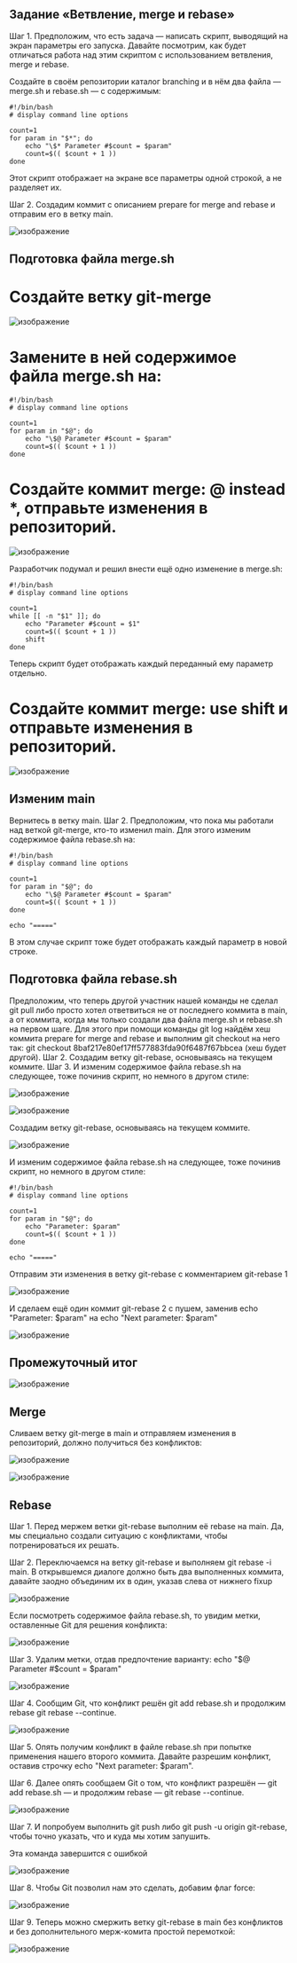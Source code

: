 Задание «Ветвление, merge и rebase»
----
 Шаг 1. Предположим, что есть задача — написать скрипт, выводящий на экран параметры его запуска. Давайте посмотрим, как будет отличаться работа над этим скриптом с использованием ветвления, merge и rebase.

 Создайте в своём репозитории каталог branching и в нём два файла — merge.sh и rebase.sh — с содержимым:

    #!/bin/bash
    # display command line options
    
    count=1
    for param in "$*"; do
        echo "\$* Parameter #$count = $param"
        count=$(( $count + 1 ))
    done


Этот скрипт отображает на экране все параметры одной строкой, а не разделяет их.

 Шаг 2. Создадим коммит с описанием prepare for merge and rebase и отправим его в ветку main.

![изображение](https://github.com/Vadim-Nazarov/netologi/assets/107613708/4d1f6d2d-b9d8-4464-9acf-e1151d72e752)

Подготовка файла merge.sh
----
# Создайте ветку git-merge

![изображение](https://github.com/Vadim-Nazarov/netologi/assets/107613708/af5e9509-c28d-416c-a978-3c1e740e1048)

# Замените в ней содержимое файла merge.sh на:

    #!/bin/bash
    # display command line options
    
    count=1
    for param in "$@"; do
        echo "\$@ Parameter #$count = $param"
        count=$(( $count + 1 ))
    done

# Создайте коммит merge: @ instead *, отправьте изменения в репозиторий.

![изображение](https://github.com/Vadim-Nazarov/netologi/assets/107613708/d80f412c-d5ac-4b9b-9d7e-b10c9dcf4c17)

Разработчик подумал и решил внести ещё одно изменение в merge.sh:

    #!/bin/bash
    # display command line options

    count=1
    while [[ -n "$1" ]]; do
        echo "Parameter #$count = $1"
        count=$(( $count + 1 ))
        shift
    done

Теперь скрипт будет отображать каждый переданный ему параметр отдельно.

# Создайте коммит merge: use shift и отправьте изменения в репозиторий.

![изображение](https://github.com/Vadim-Nazarov/netologi/assets/107613708/edde85e3-483a-4386-9b50-4f634ec7ef34)

Изменим main
---
Вернитесь в ветку main. Шаг 2. Предположим, что пока мы работали над веткой git-merge, кто-то изменил main. Для этого изменим содержимое файла rebase.sh на:

    #!/bin/bash
    # display command line options

    count=1
    for param in "$@"; do
        echo "\$@ Parameter #$count = $param"
        count=$(( $count + 1 ))
    done
    
    echo "====="

В этом случае скрипт тоже будет отображать каждый параметр в новой строке.

Подготовка файла rebase.sh
----
Предположим, что теперь другой участник нашей команды не сделал git pull либо просто хотел ответвиться не от последнего коммита в main, а от коммита, когда мы только создали два файла merge.sh и rebase.sh на первом шаге.
Для этого при помощи команды git log найдём хеш коммита prepare for merge and rebase и выполним git checkout на него так: git checkout 8baf217e80ef17ff577883fda90f6487f67bbcea (хеш будет другой). Шаг 2. Создадим ветку git-rebase, основываясь на текущем коммите. Шаг 3. И изменим содержимое файла rebase.sh на следующее, тоже починив скрипт, но немного в другом стиле:

![изображение](https://github.com/Vadim-Nazarov/netologi/assets/107613708/34a2ecfa-6dab-4ffa-8a35-c6334936787f)

![изображение](https://github.com/Vadim-Nazarov/netologi/assets/107613708/491d9d06-b5ad-4d7b-807d-1ff190196200)

Создадим ветку git-rebase, основываясь на текущем коммите.

![изображение](https://github.com/Vadim-Nazarov/netologi/assets/107613708/f83fb2b0-c605-483f-a88d-05b4e6c111a9)

И изменим содержимое файла rebase.sh на следующее, тоже починив скрипт, но немного в другом стиле:

    #!/bin/bash
    # display command line options
    
    count=1
    for param in "$@"; do
        echo "Parameter: $param"
        count=$(( $count + 1 ))
    done
    
    echo "====="

Отправим эти изменения в ветку git-rebase с комментарием git-rebase 1

![изображение](https://github.com/Vadim-Nazarov/netologi/assets/107613708/f8055e62-900b-4e2a-9ab6-bedae1060c4a)

И сделаем ещё один коммит git-rebase 2 с пушем, заменив echo "Parameter: $param" на echo "Next parameter: $param"

![изображение](https://github.com/Vadim-Nazarov/netologi/assets/107613708/2a5172ab-1d9a-4ffe-8039-c4b779aa6544)

Промежуточный итог
----

![изображение](https://github.com/Vadim-Nazarov/netologi/assets/107613708/f30a8e1d-bb45-474a-9094-ba3810bf51b2)


Merge
---
Сливаем ветку git-merge в main и отправляем изменения в репозиторий, должно получиться без конфликтов:

![изображение](https://github.com/Vadim-Nazarov/netologi/assets/107613708/94bc6033-09a4-4952-aa0d-b09fd5a7e319)

![изображение](https://github.com/Vadim-Nazarov/netologi/assets/107613708/b36ae4b2-e687-4fff-91bd-b334700a088a)

Rebase
---
Шаг 1. Перед мержем ветки git-rebase выполним её rebase на main. Да, мы специально создали ситуацию с конфликтами, чтобы потренироваться их решать. 

Шаг 2. Переключаемся на ветку git-rebase и выполняем git rebase -i main. В открывшемся диалоге должно быть два выполненных коммита, давайте заодно объединим их в один, указав слева от нижнего fixup

![изображение](https://github.com/Vadim-Nazarov/netologi/assets/107613708/b06d80b2-1dde-4358-9942-16c1f22984e2)

Если посмотреть содержимое файла rebase.sh, то увидим метки, оставленные Git для решения конфликта:

![изображение](https://github.com/Vadim-Nazarov/netologi/assets/107613708/79c0058c-fda4-4944-bc17-e78ee5ae95e3)

Шаг 3. Удалим метки, отдав предпочтение варианту: echo "\$@ Parameter #$count = $param"

![изображение](https://github.com/Vadim-Nazarov/netologi/assets/107613708/b6a33342-bd5f-45ab-903b-9d080dc4c5ce)

Шаг 4. Сообщим Git, что конфликт решён git add rebase.sh и продолжим rebase git rebase --continue.

![изображение](https://github.com/Vadim-Nazarov/netologi/assets/107613708/0b379fac-4879-49ae-b44d-bb3d5b2b5e1f)

Шаг 5. Опять получим конфликт в файле rebase.sh при попытке применения нашего второго коммита. Давайте разрешим конфликт, оставив строчку echo "Next parameter: $param".

Шаг 6. Далее опять сообщаем Git о том, что конфликт разрешён — git add rebase.sh — и продолжим rebase — git rebase --continue.

![изображение](https://github.com/Vadim-Nazarov/netologi/assets/107613708/1699c58f-c1df-4364-99f5-48f7bbc9f1db)

Шаг 7. И попробуем выполнить git push либо git push -u origin git-rebase, чтобы точно указать, что и куда мы хотим запушить.

Эта команда завершится с ошибкой

![изображение](https://github.com/Vadim-Nazarov/netologi/assets/107613708/3333981c-ab45-4bb9-a64a-4c5b08345ee5)

Шаг 8. Чтобы Git позволил нам это сделать, добавим флаг force:

![изображение](https://github.com/Vadim-Nazarov/netologi/assets/107613708/7e587a11-61a7-44d2-9cc8-471f7b9087f7)

Шаг 9. Теперь можно смержить ветку git-rebase в main без конфликтов и без дополнительного мерж-комита простой перемоткой:

![изображение](https://github.com/Vadim-Nazarov/netologi/assets/107613708/cf43eb5a-0184-4069-9a6d-60c3f8a2ac90)























